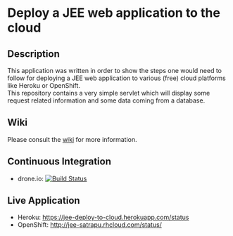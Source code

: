 Deploy a JEE web application to the cloud
=

Description
--
This application was written in order to show the steps one would need to follow for deploying a JEE web application to various (free) cloud platforms like Heroku or OpenShift. 
<br/>
This repository contains a very simple servlet which will display some request related information and some data coming from a database.


Wiki
--
Please consult the [wiki](https://github.com/satrapu/jee-deploy-to-cloud/wiki) for more information.


Continuous Integration
--
* drone.io: [![Build Status](https://drone.io/github.com/satrapu/jee-deploy-to-cloud/status.png)](https://drone.io/github.com/satrapu/jee-deploy-to-cloud/latest)


Live Application
--
* Heroku: https://jee-deploy-to-cloud.herokuapp.com/status
* OpenShift: http://jee-satrapu.rhcloud.com/status/
